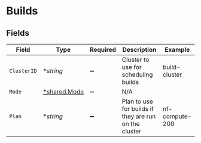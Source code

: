 # Builds


## Fields

| Field                                                 | Type                                                  | Required                                              | Description                                           | Example                                               |
| ----------------------------------------------------- | ----------------------------------------------------- | ----------------------------------------------------- | ----------------------------------------------------- | ----------------------------------------------------- |
| `ClusterID`                                           | **string*                                             | :heavy_minus_sign:                                    | Cluster to use for scheduling builds                  | build-cluster                                         |
| `Mode`                                                | [*shared.Mode](../../../pkg/models/shared/mode.md)    | :heavy_minus_sign:                                    | N/A                                                   |                                                       |
| `Plan`                                                | **string*                                             | :heavy_minus_sign:                                    | Plan to use for builds if they are run on the cluster | nf-compute-200                                        |